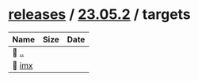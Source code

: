 ---
---

# [releases](/releases/) / [23.05.2](/releases/23.05.2/) / targets


| Name | Size | Date |
|:---|---:|---|
| 📁 [..](../) | | |
| 📁 [imx](imx) | | |

